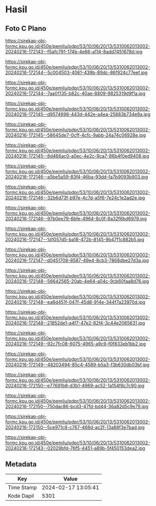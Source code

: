 # Hasil

## Foto C Plano

https://sirekap-obj-formc.kpu.go.id/450e/pemilu/pdpr/53/10/06/20/13/5310062013002-20240216-172143--f5afc791-174b-4e66-a114-8add7451678d.jpg

https://sirekap-obj-formc.kpu.go.id/450e/pemilu/pdpr/53/10/06/20/13/5310062013002-20240216-172144--5c004503-4061-439b-89dc-86f924c77eef.jpg

https://sirekap-obj-formc.kpu.go.id/450e/pemilu/pdpr/53/10/06/20/13/5310062013002-20240216-172144--7aa01135-b82c-40ae-8809-9825319d9f1a.jpg

https://sirekap-obj-formc.kpu.go.id/450e/pemilu/pdpr/53/10/06/20/13/5310062013002-20240216-172145--d9574698-443d-442e-a4ea-25883b734e9a.jpg

https://sirekap-obj-formc.kpu.go.id/450e/pemilu/pdpr/53/10/06/20/13/5310062013002-20240216-172145--58645de7-0cff-4cfc-9abb-24a74c06928e.jpg

https://sirekap-obj-formc.kpu.go.id/450e/pemilu/pdpr/53/10/06/20/13/5310062013002-20240216-172145--8d466ac0-a0ec-4e2c-9ca7-86b4f0ed9408.jpg

https://sirekap-obj-formc.kpu.go.id/450e/pemilu/pdpr/53/10/06/20/13/5310062013002-20240216-172146--a5be5a59-83f4-46ba-93dd-fa7b9093b903.jpg

https://sirekap-obj-formc.kpu.go.id/450e/pemilu/pdpr/53/10/06/20/13/5310062013002-20240216-172146--32b6d73f-b97e-4c7d-a5f6-7e24c1e2ad2e.jpg

https://sirekap-obj-formc.kpu.go.id/450e/pemilu/pdpr/53/10/06/20/13/5310062013002-20240216-172146--97b0ee79-6bfe-4964-8c0f-8a32f6bd6979.jpg

https://sirekap-obj-formc.kpu.go.id/450e/pemilu/pdpr/53/10/06/20/13/5310062013002-20240216-172147--1d1057d5-ba18-472b-8145-9b47f1c882b5.jpg

https://sirekap-obj-formc.kpu.go.id/450e/pemilu/pdpr/53/10/06/20/13/5310062013002-20240216-172147--d0451709-8587-49e4-8cb3-7868dbe27d3a.jpg

https://sirekap-obj-formc.kpu.go.id/450e/pemilu/pdpr/53/10/06/20/13/5310062013002-20240216-172148--56642565-20ab-4e64-a04c-9cb60faa8d76.jpg

https://sirekap-obj-formc.kpu.go.id/450e/pemilu/pdpr/53/10/06/20/13/5310062013002-20240216-172148--ea6d451f-047f-45d8-914e-344f7a23970d.jpg

https://sirekap-obj-formc.kpu.go.id/450e/pemilu/pdpr/53/10/06/20/13/5310062013002-20240216-172148--21852de1-a4f7-47e2-82f4-3c44e2065631.jpg

https://sirekap-obj-formc.kpu.go.id/450e/pemilu/pdpr/53/10/06/20/13/5310062013002-20240216-172149--92c7fc08-6075-4965-a9c9-f0f833eb1bb2.jpg

https://sirekap-obj-formc.kpu.go.id/450e/pemilu/pdpr/53/10/06/20/13/5310062013002-20240216-172149--48203494-85c4-4589-b5a3-f3b630db03bf.jpg

https://sirekap-obj-formc.kpu.go.id/450e/pemilu/pdpr/53/10/06/20/13/5310062013002-20240216-172150--e77691b8-d3b1-4969-ac52-1a154f8c7c90.jpg

https://sirekap-obj-formc.kpu.go.id/450e/pemilu/pdpr/53/10/06/20/13/5310062013002-20240216-172150--750dac86-bcd3-47fd-bd44-36a82d5c9e79.jpg

https://sirekap-obj-formc.kpu.go.id/450e/pemilu/pdpr/53/10/06/20/13/5310062013002-20240216-172150--5ce971c8-c767-468d-ac2f-13a88f3e7bad.jpg

https://sirekap-obj-formc.kpu.go.id/450e/pemilu/pdpr/53/10/06/20/13/5310062013002-20240216-172143--02029bfd-76f5-4451-a89b-5f450153dea2.jpg


## Metadata

| Key        | Value               |
| ---------- | ------------------- |
| Time Stamp | 2024-02-17 13:05:41 |
| Kode Dapil | 5301                |



